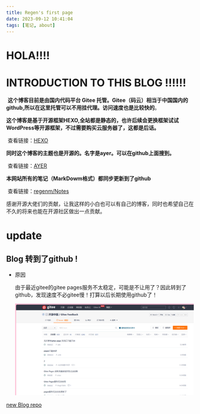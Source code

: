 ```yaml
---
title: Regen's first page
date: 2023-09-12 10:41:04
tags: [笔记, about]
---
```


# HOLA!!!!

# INTRODUCTION 	TO	THIS	BLOG !!!!!!

 

​	**这个博客目前是由国内代码平台 Gitee 托管。Gitee（码云）相当于中国国内的github,所以在这里托管可以不用挂代理。访问速度也是比较快的**。

​	**这个博客是基于开源框架HEXO,全站都是静态的，也许后续会更换框架试试WordPress等开源框架，不过需要购买云服务器了，这都是后话。**

​		查看链接：[HEXO]((https://github.com/hexojs/hexo))

​	**同时这个博客的主题也是开源的。名字是ayer。可以在github上面搜到。**

​		查看链接：[AYER]((https://github.com/Shen-Yu/hexo-theme-ayer))

​	**本网站所有的笔记（MarkDowm格式）都同步更新到了github**

​		查看链接：[regenm/Notes](https://github.com/regenm/Notes)

​	感谢开源大佬们的贡献，让我这样的小白也可以有自己的博客，同时也希望自己在不久的将来也能在开源社区做出一点贡献。

# update

## 	**Blog 转到了github !**

 * 原因

    由于最近gitee的gitee pages服务不太稳定，可能是不让用了？因此转到了github，发现速度不必gitee慢！打算以后长期使用github了！

    ![gitee issues pages can not update](/images/gitee_issue_pages.png)

    

[new Blog repo](https://github.com/regenm/regenm.github.io)
